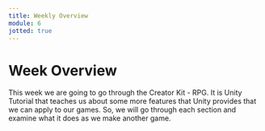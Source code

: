 ```yaml
---
title: Weekly Overview
module: 6
jotted: true
---
```


# Week Overview


This week we are going to go through the Creator Kit - RPG.  It is Unity Tutorial that teaches us about some more features that Unity provides that we can apply to our games.  So, we will go through each section and examine what it does as we make another game.